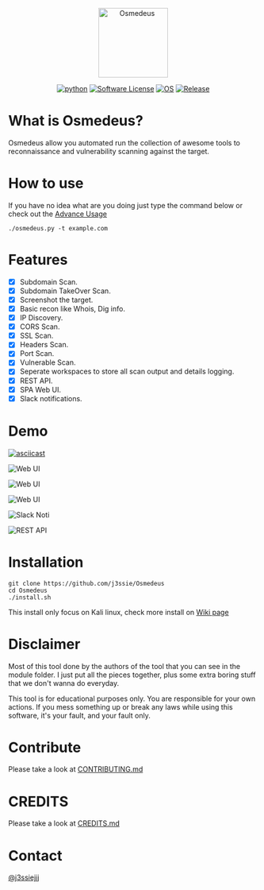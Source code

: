 <p align="center">
  <img alt="Osmedeus" src="https://image.flaticon.com/icons/svg/108/108669.svg" height="140" />
  <p align="center">
    <a href="https://github.com/j3ssie/Osmedeus"><img alt="python" src="https://img.shields.io/badge/python-3.6%2B-blue.svg"></a>
    <a href=""><img alt="Software License" src="https://img.shields.io/badge/license-MIT-brightgreen.svg?style=flat-square"></a>
    <a href=""><img alt="OS" src="https://img.shields.io/badge/OS-Linux,%20macOS-green.svg"></a>
    <a href="https://github.com/j3ssie/Osmedeus"><img alt="Release" src="https://img.shields.io/badge/version-1.1-red.svg"></a>
  </p>
</p>



# What is Osmedeus?
Osmedeus allow you automated run the collection of awesome tools to reconnaissance and vulnerability scanning against the target.

# How to use
If you have no idea what are you doing just type the command below or check out the [Advance Usage](https://github.com/j3ssie/Osmedeus/wiki/Advanced-Usage)
```
./osmedeus.py -t example.com
```

# Features
- [x] Subdomain Scan.
- [x] Subdomain TakeOver Scan.
- [x] Screenshot the target.
- [x] Basic recon like Whois, Dig info.
- [x] IP Discovery.
- [x] CORS Scan.
- [x] SSL Scan.
- [x] Headers Scan.
- [x] Port Scan.
- [x] Vulnerable Scan.
- [x] Seperate workspaces to store all scan output and details logging.
- [x] REST API.
- [x] SPA Web UI.
- [x] Slack notifications.

# Demo
[![asciicast](https://asciinema.org/a/230164.svg)](https://asciinema.org/a/230164)

![Web UI](https://raw.githubusercontent.com/j3ssie/Osmedeus/master/imgs/spa_0.png)

![Web UI](https://raw.githubusercontent.com/j3ssie/Osmedeus/master/imgs/spa_1.png)

![Web UI](https://raw.githubusercontent.com/j3ssie/Osmedeus/master/imgs/spa_2.png)

![Slack Noti](https://raw.githubusercontent.com/j3ssie/Osmedeus/master/imgs/slack_noti.png)

![REST API](https://raw.githubusercontent.com/j3ssie/Osmedeus/master/imgs/rest_api.png)


# Installation
```
git clone https://github.com/j3ssie/Osmedeus
cd Osmedeus
./install.sh
```
This install only focus on Kali linux, check more install on [Wiki page](https://github.com/j3ssie/Osmedeus/wiki)



# Disclaimer
Most of this tool done by the authors of the tool that you can see in the module folder.
I just put all the pieces together, plus some extra boring stuff that we don't wanna do everyday.

This tool is for educational purposes only. You are responsible for your own actions. If you mess something up or break any laws while using this software, it's your fault, and your fault only.

# Contribute
Please take a look at [CONTRIBUTING.md](https://github.com/j3ssie/Osmedeus/blob/master/CONTRIBUTING.md)

# CREDITS
Please take a look at [CREDITS.md](https://github.com/j3ssie/Osmedeus/blob/master/CREDITS.md)

# Contact
[@j3ssiejjj](https://twitter.com/j3ssiejjj)
